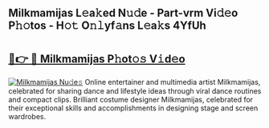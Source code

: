 ## Milkmamijas L𝚎a𝚔ed N𝚞𝚍e - Part-vrm Vi𝚍𝚎o P𝚑𝚘tos - H𝚘𝚝 O𝚗𝚕yf𝚊ns L𝚎a𝚔s 4YfUh

# <h2><a href="http://kf46ce2.oniu.top/?m=Milkmamijas">🔗👉 🔴 Milkmamijas P𝚑ot𝚘𝚜 V𝚒d𝚎o</a></h2>

[![Milkmamijas Nu𝚍e𝚜](https://i.imgur.com/0qMVB7G.gif)](http://kf46ce2.oniu.top/?m=Milkmamijas)
Online entertainer and multimedia artist Milkmamijas, celebrated for sharing dance and lifestyle ideas through viral dance routines and compact clips. Brilliant costume designer Milkmamijas, celebrated for their exceptional skills and accomplishments in designing stage and screen wardrobes.  
